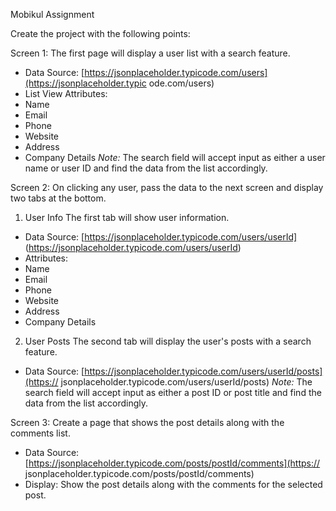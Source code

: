 Mobikul Assignment

Create the project with the following points:

Screen 1: The first page will display a user list with a search feature.
- Data Source:
[https://jsonplaceholder.typicode.com/users](https://jsonplaceholder.typic
ode.com/users)
- List View Attributes:
- Name
- Email
- Phone
- Website
- Address
- Company Details
*Note:* The search field will accept input as either a user name or user ID
and find the data from the list accordingly.

Screen 2: On clicking any user, pass the data to the next screen and
display two tabs at the bottom.
1. User Info
The first tab will show user information.
- Data Source: [https://jsonplaceholder.typicode.com/users/userId]
(https://jsonplaceholder.typicode.com/users/userId)
- Attributes:
- Name
- Email
- Phone
- Website
- Address
- Company Details
2. User Posts
The second tab will display the user's posts with a search feature.
- Data Source:
[https://jsonplaceholder.typicode.com/users/userId/posts](https://
jsonplaceholder.typicode.com/users/userId/posts)
*Note:* The search field will accept input as either a post ID or post title
and find the data from the list accordingly.

Screen 3: Create a page that shows the post details along with the
comments list.
- Data Source:
[https://jsonplaceholder.typicode.com/posts/postId/comments](https://
jsonplaceholder.typicode.com/posts/postId/comments)
- Display: Show the post details along with the comments for the selected
post.
